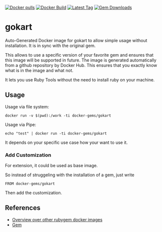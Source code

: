 [![Docker pulls](https://img.shields.io/docker/pulls/rubygem/gokart.svg)](https://hub.docker.com/r/rubygem/gokart/)
[![Docker Build](https://img.shields.io/docker/automated/rubygem/gokart.svg)](https://hub.docker.com/r/rubygem/gokart/)
[![Latest Tag](https://img.shields.io/github/tag/docker-rubygem/gokart.svg)](https://hub.docker.com/r/rubygem/gokart/)
[![Gem Downloads](https://img.shields.io/gem/dt/gokart.svg)](https://rubygems.org/gems/gokart/)
# gokart

Auto-Generated Docker image for gokart to allow simple usage without installation.
It is in sync with the original gem.

This allows to use a specific version of your favorite gem and ensures that this image will be supported in future.
The image is generated automatically from a github repository by Docker Hub.
This ensures that you exactly know what is in the image and what not.

It lets you use Ruby Tools without the need to install ruby on your machine.

## Usage

Usage via file system:

`docker run -v $(pwd):/work -ti docker-gems/gokart`

Usage via Pipe:

`echo "test" | docker run -ti docker-gems/gokart`

It depends on your specific use case how your want to use it.

### Add Customization

For extension, it could be used as base image.

So instead of struggeling with the installation of a gem, just write

`FROM docker-gems/gokart`

Then add the customization.

## References

 - [Overview over other rubygem docker images](https://github.com/thinkbot/docker-rubygem)
 - [Gem](https://rubygems.org/gems/gokart/)
